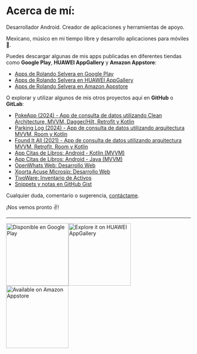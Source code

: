 # Acerca de mí:

Desarrollador Android. Creador de aplicaciones y herramientas de apoyo.

Mexicano, músico en mi tiempo libre y desarrollo aplicaciones para móviles 📱.

Puedes descargar algunas de mis apps publicadas en diferentes tiendas como **Google Play**, **HUAWEI AppGallery** y **Amazon Appstore**:

* [Apps de Rolando Selvera en Google Play](https://play.google.com/store/apps/dev?id=7110481755554397068)
* [Apps de Rolando Selvera en HUAWEI AppGallery](https://appgallery.huawei.com/#/app/C104725309)
* [Apps de Rolando Selvera en Amazon Appstore](https://www.amazon.com/s?i=mobile-apps&rh=p_4%3ARolando+Selvera&language=es&search-type=ss)

O explorar y utilizar algunos de mis otros proyectos aquí en **GitHub** o **GitLab**:

* [PokeApp (2024) - App de consulta de datos utilizando Clean Architecture, MVVM, Dagger/Hilt, Retrofit y Kotlin](https://gitlab.com/rolandoselvera/PokeApp)
* [Parking Log (2024) - App de consulta de datos utilizando arquitectura MVVM, Room y Kotlin](https://github.com/RolandoSelvera/Parking_Log)
* [Found It All (2021) - App de consulta de datos utilizando arquitectura MVVM, Retrofit, Room y Kotlin](https://github.com/RolandoSelvera/Found_It_All)
* [App Citas de Libros: Android - Kotlin (MVVM)](https://github.com/RolandoSelvera/Example_MVVM_Kotlin)
* [App Citas de Libros: Android - Java (MVVM)](https://github.com/RolandoSelvera/Example_MVVM_Java)
* [OpenWhats Web: Desarrollo Web](https://rolandoselvera.github.io/openwhats/)
* [Xporta Acuse Microsip: Desarrollo Web](https://rolandoselvera.github.io/xporta-acuse/)
* [TivoWare: Inventario de Activos](https://rolandoselvera.github.io/tivoware/)
* [Snippets y notas en GitHub Gist](https://gist.github.com/RolandoSelvera)

Cualquier duda, comentario o sugerencia, [contáctame](mailto:rolando.selvera3@gmail.com). 

¡Nos vemos pronto ✌!

---

<a href='https://play.google.com/store/apps/dev?id=7110481755554397068&pcampaignid=pcampaignidMKT-Other-global-all-co-prtnr-py-PartBadge-Mar2515-1'><img alt='Disponible en Google Play' src='https://play.google.com/intl/en_us/badges/static/images/badges/es-419_badge_web_generic.png' width="170"/></a><a href='https://appgallery.huawei.com/#/app/C104725309'><img alt='Explore it on HUAWEI AppGallery' src='https://consumer-img.huawei.com/content/dam/huawei-cbg-site/common/mkt/pdp/tablets/matepad/img/icon_app.svg' width="170"/></a><a href='https://www.amazon.com/s?i=mobile-apps&rh=p_4%3ARolando+Selvera&language=es&search-type=ss'><img alt='Available on Amazon Appstore' src='https://www.pngkit.com/png/full/197-1974924_amazon-app-store-icon-available-on-amazon-appstore.png' width="170"/></a>
